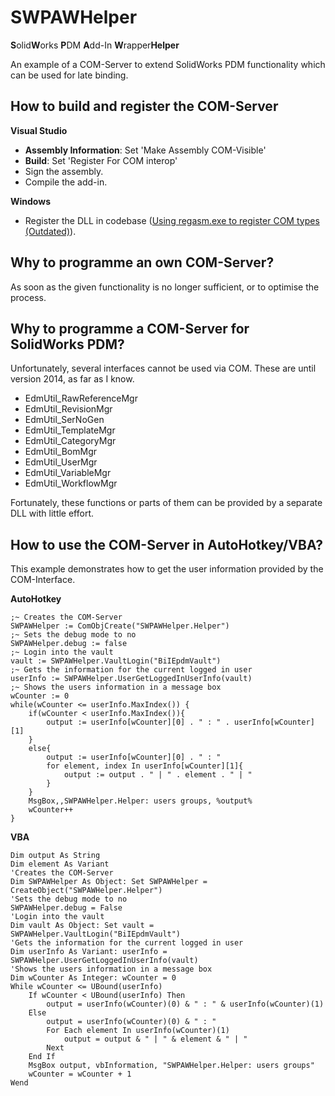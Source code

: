 # SWPAWHelper
**S**olid**W**orks **P**DM **A**dd-In **W**rapper**Helper**

An example of a COM-Server to extend SolidWorks PDM functionality which can be used for late binding.

## How to build and register the COM-Server
**Visual Studio**
- **Assembly Information**: Set 'Make Assembly COM-Visible'
- **Build**: Set 'Register For COM interop'
- Sign the assembly.
- Compile the add-in.

**Windows**
- Register the DLL in codebase ([Using regasm.exe to register COM types (Outdated)](https://github.com/rubberduck-vba/Rubberduck/wiki/Using-regasm.exe-to-register-COM-types-(Outdated))).

## Why to programme an own COM-Server?
As soon as the given functionality is no longer sufficient, or to optimise the process.

## Why to programme a COM-Server for SolidWorks PDM?
Unfortunately, several interfaces cannot be used via COM. These are until version 2014, as far as I know.

- EdmUtil_RawReferenceMgr
- EdmUtil_RevisionMgr
- EdmUtil_SerNoGen
- EdmUtil_TemplateMgr
- EdmUtil_CategoryMgr
- EdmUtil_BomMgr
- EdmUtil_UserMgr
- EdmUtil_VariableMgr
- EdmUtil_WorkflowMgr

Fortunately, these functions or parts of them can be provided by a separate DLL with little effort.

## How to use the COM-Server in AutoHotkey/VBA?
This example demonstrates how to get the user information provided by the COM-Interface.

**AutoHotkey**
``` AutoHotkey
;~ Creates the COM-Server
SWPAWHelper := ComObjCreate("SWPAWHelper.Helper")
;~ Sets the debug mode to no
SWPAWHelper.debug := false
;~ Login into the vault
vault := SWPAWHelper.VaultLogin("BiIEpdmVault")
;~ Gets the information for the current logged in user
userInfo := SWPAWHelper.UserGetLoggedInUserInfo(vault)
;~ Shows the users information in a message box
wCounter := 0
while(wCounter <= userInfo.MaxIndex()) {
	if(wCounter < userInfo.MaxIndex()){
		output := userInfo[wCounter][0] . " : " . userInfo[wCounter][1]
	}
	else{
		output := userInfo[wCounter][0] . " : "
		for element, index In userInfo[wCounter][1]{
			output := output . " | " . element . " | "
		}
	}
	MsgBox,,SWPAWHelper.Helper: users groups, %output%
	wCounter++
}
```

**VBA**
``` VBA
Dim output As String
Dim element As Variant
'Creates the COM-Server
Dim SWPAWHelper As Object: Set SWPAWHelper = CreateObject("SWPAWHelper.Helper")
'Sets the debug mode to no
SWPAWHelper.debug = False
'Login into the vault
Dim vault As Object: Set vault = SWPAWHelper.VaultLogin("BiIEpdmVault")
'Gets the information for the current logged in user
Dim userInfo As Variant: userInfo = SWPAWHelper.UserGetLoggedInUserInfo(vault)
'Shows the users information in a message box
Dim wCounter As Integer: wCounter = 0
While wCounter <= UBound(userInfo)
    If wCounter < UBound(userInfo) Then
        output = userInfo(wCounter)(0) & " : " & userInfo(wCounter)(1)
    Else
        output = userInfo(wCounter)(0) & " : "
        For Each element In userInfo(wCounter)(1)
            output = output & " | " & element & " | "
        Next
    End If
    MsgBox output, vbInformation, "SWPAWHelper.Helper: users groups"
    wCounter = wCounter + 1
Wend
``` 
